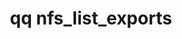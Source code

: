 ---
category: nfs
command: nfs_list_exports
keywords: qq, qq_cli, nfs_list_exports
optional_options:
- alternate: []
  help: Print raw response JSON.
  name: --json
  required: false
permalink: /qq-cli-command-guide/nfs/nfs_list_exports.html
positional_options: []
sidebar: qq_cli_command_reference_sidebar
summary: This section explains how to use the <code>qq nfs_list_exports</code> command.
synopsis: List all NFS exports
title: qq nfs_list_exports
usage: qq nfs_list_exports [-h] [--json]
zendesk_source: qq CLI Command Guide

---